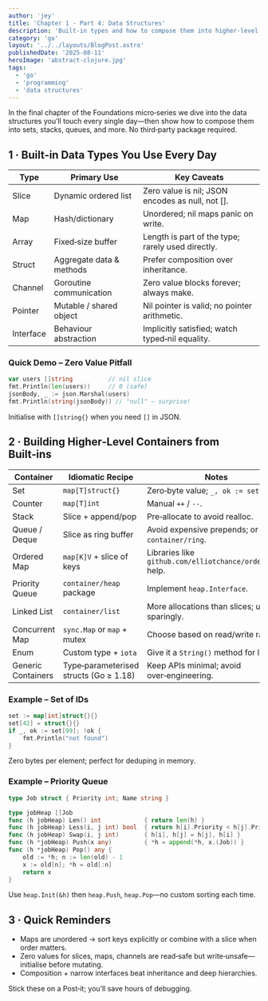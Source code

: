 ```yaml
---
author: 'jey'
title: 'Chapter 1 - Part 4: Data Structures'
description: 'Built-in types and how to compose them into higher-level containers'
category: 'go'
layout: '../../layouts/BlogPost.astro'
publishedDate: '2025-08-11'
heroImage: 'abstract-clojure.jpg'
tags:
  - 'go'
  - 'programming'
  - 'data structures'
---
```


In the final chapter of the Foundations micro‑series we dive into the data structures you’ll touch every single day—then show how to compose them into sets, stacks, queues, and more. No third‑party package required.

## 1 · Built‑in Data Types You Use Every Day

| Type      | Primary Use              | Key Caveats                                      |
|-----------|--------------------------|-------------------------------------------------|
| Slice     | Dynamic ordered list     | Zero value is nil; JSON encodes as null, not []. |
| Map       | Hash/dictionary          | Unordered; nil maps panic on write.             |
| Array     | Fixed‑size buffer        | Length is part of the type; rarely used directly. |
| Struct    | Aggregate data & methods | Prefer composition over inheritance.            |
| Channel   | Goroutine communication  | Zero value blocks forever; always make.         |
| Pointer   | Mutable / shared object  | Nil pointer is valid; no pointer arithmetic.    |
| Interface | Behaviour abstraction    | Implicitly satisfied; watch typed‑nil equality. |

### Quick Demo – Zero Value Pitfall

```go
var users []string          // nil slice
fmt.Println(len(users))     // 0 (safe)
jsonBody, _ := json.Marshal(users)
fmt.Println(string(jsonBody)) // "null" – surprise!
```

Initialise with `[]string{}` when you need `[]` in JSON.

## 2 · Building Higher‑Level Containers from Built‑ins

| Container      | Idiomatic Recipe              | Notes                                      |
|----------------|-------------------------------|-------------------------------------------|
| Set            | `map[T]struct{}`              | Zero‑byte value; `_, ok := set[x]`.       |
| Counter        | `map[T]int`                   | Manual `++` / `--`.                       |
| Stack          | Slice + append/pop            | Pre‑allocate to avoid realloc.            |
| Queue / Deque  | Slice as ring buffer          | Avoid expensive prepends; or use `container/ring`. |
| Ordered Map    | `map[K]V` + slice of keys     | Libraries like `github.com/elliotchance/orderedmap` help. |
| Priority Queue | `container/heap` package      | Implement `heap.Interface`.               |
| Linked List    | `container/list`              | More allocations than slices; use sparingly. |
| Concurrent Map | `sync.Map` or `map` + mutex   | Choose based on read/write ratio.         |
| Enum           | Custom type + `iota`          | Give it a `String()` method for logs.     |
| Generic Containers | Type‑parameterised structs (Go ≥ 1.18) | Keep APIs minimal; avoid over‑engineering. |

### Example – Set of IDs

```go
set := map[int]struct{}{}
set[42] = struct{}{}
if _, ok := set[99]; !ok {
    fmt.Println("not found")
}
```

Zero bytes per element; perfect for deduping in memory.

### Example – Priority Queue

```go
type Job struct { Priority int; Name string }

type jobHeap []Job
func (h jobHeap) Len() int            { return len(h) }
func (h jobHeap) Less(i, j int) bool  { return h[i].Priority < h[j].Priority }
func (h jobHeap) Swap(i, j int)       { h[i], h[j] = h[j], h[i] }
func (h *jobHeap) Push(x any)         { *h = append(*h, x.(Job)) }
func (h *jobHeap) Pop() any {
    old := *h; n := len(old) - 1
    x := old[n]; *h = old[:n]
    return x
}
```

Use `heap.Init(&h)` then `heap.Push`, `heap.Pop`—no custom sorting each time.

## 3 · Quick Reminders

- Maps are unordered → sort keys explicitly or combine with a slice when order matters.
- Zero values for slices, maps, channels are read‑safe but write‑unsafe—initialise before mutating.
- Composition + narrow interfaces beat inheritance and deep hierarchies.

Stick these on a Post‑it; you’ll save hours of debugging.

